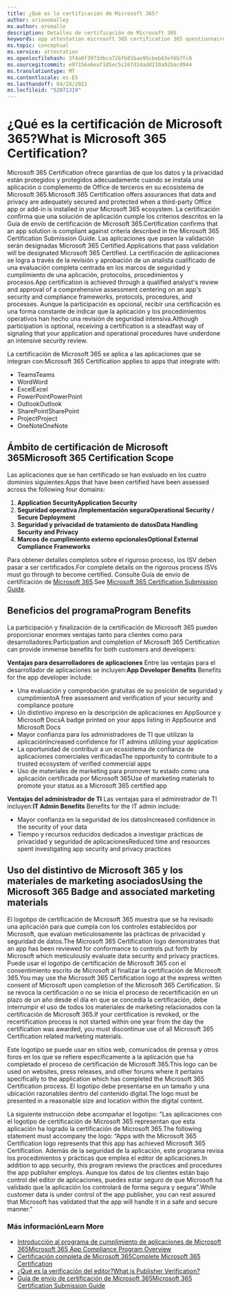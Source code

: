```yaml
---
title: ¿Qué es la certificación de Microsoft 365?
author: orionomalley
ms.author: oromalle
description: Detalles de certificación de Microsoft 365
keywords: app attestation microsoft 365 certification 365 questionnaire appSource
ms.topic: conceptual
ms.service: attestation
ms.openlocfilehash: 3f4a0f3973dbca726fb81bae95cbeb63ef6b7fc0
ms.sourcegitcommit: e97156a6eaf1d5ec5c26fd14add210a92bacd944
ms.translationtype: MT
ms.contentlocale: es-ES
ms.lasthandoff: 04/28/2021
ms.locfileid: "52071319"
---
```

# <a name="what-is-microsoft-365-certification"></a><span data-ttu-id="5e359-104">¿Qué es la certificación de Microsoft 365?</span><span class="sxs-lookup"><span data-stu-id="5e359-104">What is Microsoft 365 Certification?</span></span>

<span data-ttu-id="5e359-105">Microsoft 365 Certification ofrece garantías de que los datos y la privacidad están protegidos y protegidos adecuadamente cuando se instala una aplicación o complemento de Office de terceros en su ecosistema de Microsoft 365.</span><span class="sxs-lookup"><span data-stu-id="5e359-105">Microsoft 365 Certification offers assurances that data and privacy are adequately secured and protected when a third-party Office app or add-in is installed in your Microsoft 365 ecosystem.</span></span> <span data-ttu-id="5e359-106">La certificación confirma que una solución de aplicación cumple los criterios descritos en la Guía de envío de certificación de Microsoft 365.</span><span class="sxs-lookup"><span data-stu-id="5e359-106">Certification confirms that an app solution is compliant against criteria described in the Microsoft 365 Certification Submission Guide.</span></span> <span data-ttu-id="5e359-107">Las aplicaciones que pasen la validación serán designadas Microsoft 365 Certified.</span><span class="sxs-lookup"><span data-stu-id="5e359-107">Applications that pass validation will be designated Microsoft 365 Certified.</span></span>
<span data-ttu-id="5e359-108">La certificación de aplicaciones se logra a través de la revisión y aprobación de un analista cualificado de una evaluación completa centrada en los marcos de seguridad y cumplimiento de una aplicación, protocolos, procedimientos y procesos.</span><span class="sxs-lookup"><span data-stu-id="5e359-108">App certification is achieved through a qualified analyst's review and approval of a comprehensive assessment centering on an app's security and compliance frameworks, protocols, procedures, and processes.</span></span> <span data-ttu-id="5e359-109">Aunque la participación es opcional, recibir una certificación es una forma constante de indicar que la aplicación y los procedimientos operativos han hecho una revisión de seguridad intensiva.</span><span class="sxs-lookup"><span data-stu-id="5e359-109">Although participation is optional, receiving a certification is a steadfast way of signaling that your application and operational procedures have underdone an intensive security review.</span></span>

<span data-ttu-id="5e359-110">La certificación de Microsoft 365 se aplica a las aplicaciones que se integran con:</span><span class="sxs-lookup"><span data-stu-id="5e359-110">Microsoft 365 Certification applies to apps that integrate with:</span></span>
- <span data-ttu-id="5e359-111">Teams</span><span class="sxs-lookup"><span data-stu-id="5e359-111">Teams</span></span>
- <span data-ttu-id="5e359-112">Word</span><span class="sxs-lookup"><span data-stu-id="5e359-112">Word</span></span>
- <span data-ttu-id="5e359-113">Excel</span><span class="sxs-lookup"><span data-stu-id="5e359-113">Excel</span></span>
- <span data-ttu-id="5e359-114">PowerPoint</span><span class="sxs-lookup"><span data-stu-id="5e359-114">PowerPoint</span></span>
- <span data-ttu-id="5e359-115">Outlook</span><span class="sxs-lookup"><span data-stu-id="5e359-115">Outlook</span></span>
- <span data-ttu-id="5e359-116">SharePoint</span><span class="sxs-lookup"><span data-stu-id="5e359-116">SharePoint</span></span>
- <span data-ttu-id="5e359-117">Project</span><span class="sxs-lookup"><span data-stu-id="5e359-117">Project</span></span>
- <span data-ttu-id="5e359-118">OneNote</span><span class="sxs-lookup"><span data-stu-id="5e359-118">OneNote</span></span>

## <a name="microsoft-365-certification-scope"></a><span data-ttu-id="5e359-119">Ámbito de certificación de Microsoft 365</span><span class="sxs-lookup"><span data-stu-id="5e359-119">Microsoft 365 Certification Scope</span></span>

<span data-ttu-id="5e359-120">Las aplicaciones que se han certificado se han evaluado en los cuatro dominios siguientes:</span><span class="sxs-lookup"><span data-stu-id="5e359-120">Apps that have been certified have been assessed across the following four domains:</span></span>
1.  <span data-ttu-id="5e359-121">**Application Security**</span><span class="sxs-lookup"><span data-stu-id="5e359-121">**Application Security**</span></span>
1.  <span data-ttu-id="5e359-122">**Seguridad operativa /Implementación segura**</span><span class="sxs-lookup"><span data-stu-id="5e359-122">**Operational Security / Secure Deployment**</span></span>
1.  <span data-ttu-id="5e359-123">**Seguridad y privacidad de tratamiento de datos**</span><span class="sxs-lookup"><span data-stu-id="5e359-123">**Data Handling Security and Privacy**</span></span>
1.  <span data-ttu-id="5e359-124">**Marcos de cumplimiento externo opcionales**</span><span class="sxs-lookup"><span data-stu-id="5e359-124">**Optional External Compliance Frameworks**</span></span>

<span data-ttu-id="5e359-125">Para obtener detalles completos sobre el riguroso proceso, los ISV deben pasar a ser certificados.</span><span class="sxs-lookup"><span data-stu-id="5e359-125">For complete details on the rigorous process ISVs must go through to become certified.</span></span> <span data-ttu-id="5e359-126">Consulte Guía de envío de certificación de [Microsoft 365](https://docs.microsoft.com/microsoft-365-app-certification/docs/certification-submission-guide).</span><span class="sxs-lookup"><span data-stu-id="5e359-126">See [Microsoft 365 Certification Submission Guide](https://docs.microsoft.com/microsoft-365-app-certification/docs/certification-submission-guide).</span></span>

## <a name="program-benefits"></a><span data-ttu-id="5e359-127">Beneficios del programa</span><span class="sxs-lookup"><span data-stu-id="5e359-127">Program Benefits</span></span>
<span data-ttu-id="5e359-128">La participación y finalización de la certificación de Microsoft 365 pueden proporcionar enormes ventajas tanto para clientes como para desarrolladores:</span><span class="sxs-lookup"><span data-stu-id="5e359-128">Participation and completion of Microsoft 365 Certification can provide immense benefits for both customers and developers:</span></span>

<span data-ttu-id="5e359-129">**Ventajas para desarrolladores de aplicaciones** Entre las ventajas para el desarrollador de aplicaciones se incluyen:</span><span class="sxs-lookup"><span data-stu-id="5e359-129">**App Developer Benefits** Benefits for the app developer include:</span></span> 
-   <span data-ttu-id="5e359-130">Una evaluación y comprobación gratuitas de su posición de seguridad y cumplimiento</span><span class="sxs-lookup"><span data-stu-id="5e359-130">A free assessment and verification of your security and compliance posture</span></span>
-   <span data-ttu-id="5e359-131">Un distintivo impreso en la descripción de aplicaciones en AppSource y Microsoft Docs</span><span class="sxs-lookup"><span data-stu-id="5e359-131">A badge printed on your apps listing in AppSource and Microsoft Docs</span></span>
-   <span data-ttu-id="5e359-132">Mayor confianza para los administradores de TI que utilizan la aplicación</span><span class="sxs-lookup"><span data-stu-id="5e359-132">Increased confidence for IT admins utilizing your application</span></span>
-   <span data-ttu-id="5e359-133">La oportunidad de contribuir a un ecosistema de confianza de aplicaciones comerciales verificadas</span><span class="sxs-lookup"><span data-stu-id="5e359-133">The opportunity to contribute to a trusted ecosystem of verified commercial apps</span></span>
- <span data-ttu-id="5e359-134">Uso de materiales de marketing para promover tu estado como una aplicación certificada por Microsoft 365</span><span class="sxs-lookup"><span data-stu-id="5e359-134">Use of marketing materials to promote your status as a Microsoft 365 certified app</span></span>

<span data-ttu-id="5e359-135">**Ventajas del administrador de TI** Las ventajas para el administrador de TI incluyen:</span><span class="sxs-lookup"><span data-stu-id="5e359-135">**IT Admin Benefits** Benefits for the IT admin include:</span></span>
-   <span data-ttu-id="5e359-136">Mayor confianza en la seguridad de los datos</span><span class="sxs-lookup"><span data-stu-id="5e359-136">Increased confidence in the security of your data</span></span>
-   <span data-ttu-id="5e359-137">Tiempo y recursos reducidos dedicados a investigar prácticas de privacidad y seguridad de aplicaciones</span><span class="sxs-lookup"><span data-stu-id="5e359-137">Reduced time and resources spent investigating app security and privacy practices</span></span>

## <a name="using-the-microsoft-365-badge-and-associated-marketing-materials"></a><span data-ttu-id="5e359-138">Uso del distintivo de Microsoft 365 y los materiales de marketing asociados</span><span class="sxs-lookup"><span data-stu-id="5e359-138">Using the Microsoft 365 Badge and associated marketing materials</span></span>
<span data-ttu-id="5e359-139">El logotipo de certificación de Microsoft 365 muestra que se ha revisado una aplicación para que cumpla con los controles establecidos por Microsoft, que evalúan meticulosamente las prácticas de privacidad y seguridad de datos.</span><span class="sxs-lookup"><span data-stu-id="5e359-139">The Microsoft 365 Certification logo demonstrates that an app has been reviewed for conformance to controls put forth by Microsoft which meticulously evaluate data security and privacy practices.</span></span> <span data-ttu-id="5e359-140">Puede usar el logotipo de certificación de Microsoft 365 con el consentimiento escrito de Microsoft al finalizar la certificación de Microsoft 365.</span><span class="sxs-lookup"><span data-stu-id="5e359-140">You may use the Microsoft 365 Certification logo at the express written consent of Microsoft upon completion of the Microsoft 365 Certification.</span></span> <span data-ttu-id="5e359-141">Si se revoca la certificación o no se inicia el proceso de recertificación en un plazo de un año desde el día en que se concedía la certificación, debe interrumpir el uso de todos los materiales de marketing relacionados con la certificación de Microsoft 365.</span><span class="sxs-lookup"><span data-stu-id="5e359-141">If your certification is revoked, or the recertification process is not started within one year from the day the certification was awarded, you must discontinue use of all Microsoft 365 Certification related marketing materials.</span></span> 

<span data-ttu-id="5e359-142">Este logotipo se puede usar en sitios web, comunicados de prensa y otros foros en los que se refiere específicamente a la aplicación que ha completado el proceso de certificación de Microsoft 365.</span><span class="sxs-lookup"><span data-stu-id="5e359-142">This logo can be used on websites, press releases, and other forums where it pertains specifically to the application which has completed the Microsoft 365 Certification process.</span></span> <span data-ttu-id="5e359-143">El logotipo debe presentarse en un tamaño y una ubicación razonables dentro del contenido digital.</span><span class="sxs-lookup"><span data-stu-id="5e359-143">The logo must be presented in a reasonable size and location within the digital content.</span></span> 

<span data-ttu-id="5e359-144">La siguiente instrucción debe acompañar el logotipo: "Las aplicaciones con el logotipo de certificación de Microsoft 365 representan que esta aplicación ha logrado la certificación de Microsoft 365.</span><span class="sxs-lookup"><span data-stu-id="5e359-144">The following statement must accompany the logo: “Apps with the Microsoft 365 Certification logo represents that this app has achieved Microsoft 365 Certification.</span></span> <span data-ttu-id="5e359-145">Además de la seguridad de la aplicación, este programa revisa los procedimientos y prácticas que emplea el editor de aplicaciones.</span><span class="sxs-lookup"><span data-stu-id="5e359-145">In addition to app security, this program reviews the practices and procedures the app publisher employs.</span></span> <span data-ttu-id="5e359-146">Aunque los datos de los clientes están bajo control del editor de aplicaciones, puedes estar seguro de que Microsoft ha validado que la aplicación los controlará de forma segura y segura".</span><span class="sxs-lookup"><span data-stu-id="5e359-146">While customer data is under control of the app publisher, you can rest assured that Microsoft has validated that the app will handle it in a safe and secure manner.”</span></span>


### <a name="learn-more"></a><span data-ttu-id="5e359-147">Más información</span><span class="sxs-lookup"><span data-stu-id="5e359-147">Learn More</span></span>
* [<span data-ttu-id="5e359-148">Introducción al programa de cumplimiento de aplicaciones de Microsoft 365</span><span class="sxs-lookup"><span data-stu-id="5e359-148">Microsoft 365 App Compliance Program Overview</span></span>](~/overview.md)  
* [<span data-ttu-id="5e359-149">Certificación completa de Microsoft 365</span><span class="sxs-lookup"><span data-stu-id="5e359-149">Complete Microsoft 365 Certification</span></span>](~/docs/certification.md)  
* [<span data-ttu-id="5e359-150">¿Qué es la verificación del editor?</span><span class="sxs-lookup"><span data-stu-id="5e359-150">What is Publisher Verification?</span></span>](https://docs.microsoft.com/azure/active-directory/develop/publisher-verification-overview)
* [<span data-ttu-id="5e359-151">Guía de envío de certificación de Microsoft 365</span><span class="sxs-lookup"><span data-stu-id="5e359-151">Microsoft 365 Certification Submission Guide</span></span>](~/docs/certification-submission-guide.md)

